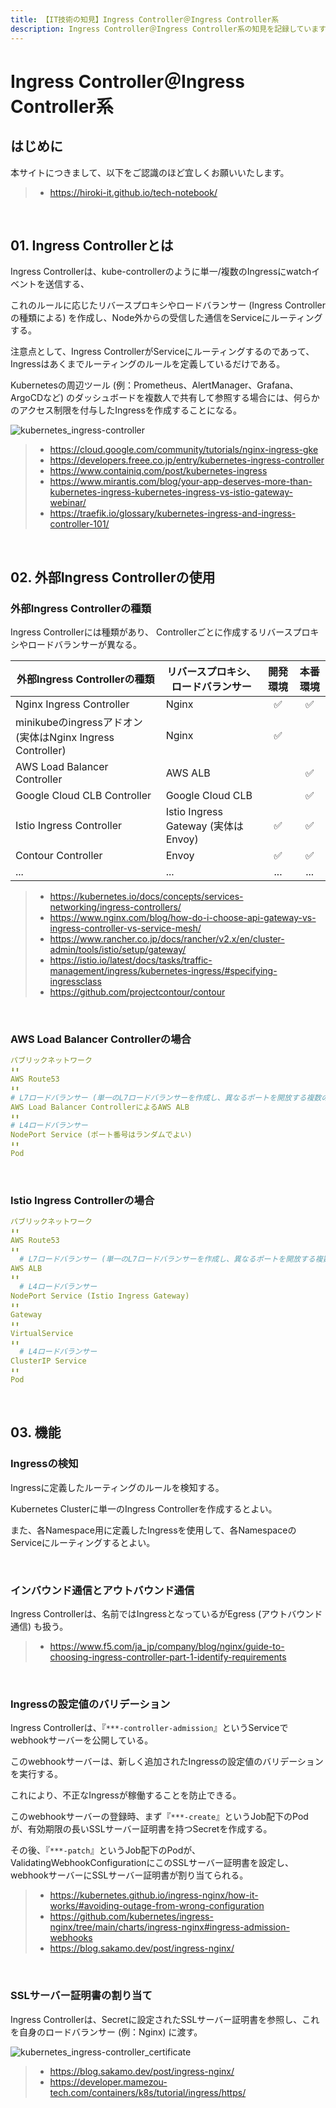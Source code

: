 ```yaml
---
title: 【IT技術の知見】Ingress Controller＠Ingress Controller系
description: Ingress Controller＠Ingress Controller系の知見を記録しています。
---
```


# Ingress Controller＠Ingress Controller系

## はじめに

本サイトにつきまして、以下をご認識のほど宜しくお願いいたします。

> - https://hiroki-it.github.io/tech-notebook/

<br>

## 01. Ingress Controllerとは

Ingress Controllerは、kube-controllerのように単一/複数のIngressにwatchイベントを送信する、

これのルールに応じたリバースプロキシやロードバランサー (Ingress Controllerの種類による) を作成し、Node外からの受信した通信をServiceにルーティングする。

注意点として、Ingress ControllerがServiceにルーティングするのであって、Ingressはあくまでルーティングのルールを定義しているだけである。

Kubernetesの周辺ツール (例：Prometheus、AlertManager、Grafana、ArgoCDなど) のダッシュボードを複数人で共有して参照する場合には、何らかのアクセス制限を付与したIngressを作成することになる。

![kubernetes_ingress-controller](https://raw.githubusercontent.com/hiroki-it/tech-notebook-images/master/images/kubernetes_ingress-controller.png)

> - https://cloud.google.com/community/tutorials/nginx-ingress-gke
> - https://developers.freee.co.jp/entry/kubernetes-ingress-controller
> - https://www.containiq.com/post/kubernetes-ingress
> - https://www.mirantis.com/blog/your-app-deserves-more-than-kubernetes-ingress-kubernetes-ingress-vs-istio-gateway-webinar/
> - https://traefik.io/glossary/kubernetes-ingress-and-ingress-controller-101/

<br>

## 02. 外部Ingress Controllerの使用

### 外部Ingress Controllerの種類

Ingress Controllerには種類があり、 Controllerごとに作成するリバースプロキシやロードバランサーが異なる。

| 外部Ingress Controllerの種類                               | リバースプロキシ、ロードバランサー  | 開発環境 | 本番環境 |
| ---------------------------------------------------------- | ----------------------------------- | :------: | :------: |
| Nginx Ingress Controller                                   | Nginx                               |    ✅    |    ✅    |
| minikubeのingressアドオン (実体はNginx Ingress Controller) | Nginx                               |    ✅    |          |
| AWS Load Balancer Controller                               | AWS ALB                             |          |    ✅    |
| Google Cloud CLB Controller                                | Google Cloud CLB                    |          |    ✅    |
| Istio Ingress Controller                                   | Istio Ingress Gateway (実体はEnvoy) |    ✅    |    ✅    |
| Contour Controller                                         | Envoy                               |    ✅    |    ✅    |
| ...                                                        | ...                                 |   ...    |   ...    |

> - https://kubernetes.io/docs/concepts/services-networking/ingress-controllers/
> - https://www.nginx.com/blog/how-do-i-choose-api-gateway-vs-ingress-controller-vs-service-mesh/
> - https://www.rancher.co.jp/docs/rancher/v2.x/en/cluster-admin/tools/istio/setup/gateway/
> - https://istio.io/latest/docs/tasks/traffic-management/ingress/kubernetes-ingress/#specifying-ingressclass
> - https://github.com/projectcontour/contour

<br>

### AWS Load Balancer Controllerの場合

```yaml
パブリックネットワーク
⬇⬆️︎
AWS Route53
⬇⬆️︎
# L7ロードバランサー (単一のL7ロードバランサーを作成し、異なるポートを開放する複数のL4ロードバランサーの振り分ける)
AWS Load Balancer ControllerによるAWS ALB
⬇⬆️︎
# L4ロードバランサー
NodePort Service (ポート番号はランダムでよい)
⬇⬆️︎
Pod
```

<br>

### Istio Ingress Controllerの場合

```yaml
パブリックネットワーク
⬇⬆️︎
AWS Route53
⬇⬆️︎
  # L7ロードバランサー (単一のL7ロードバランサーを作成し、異なるポートを開放する複数のL4ロードバランサーの振り分ける)
AWS ALB
⬇⬆️︎
  # L4ロードバランサー
NodePort Service (Istio Ingress Gateway)
⬇⬆️︎
Gateway
⬇⬆️︎
VirtualService
⬇⬆️︎
  # L4ロードバランサー
ClusterIP Service
⬇⬆️︎
Pod
```

<br>

## 03. 機能

### Ingressの検知

Ingressに定義したルーティングのルールを検知する。

Kubernetes Clusterに単一のIngress Controllerを作成するとよい。

また、各Namespace用に定義したIngressを使用して、各NamespaceのServiceにルーティングするとよい。

<br>

### インバウンド通信とアウトバウンド通信

Ingress Controllerは、名前ではIngressとなっているがEgress (アウトバウンド通信) も扱う。

> - https://www.f5.com/ja_jp/company/blog/nginx/guide-to-choosing-ingress-controller-part-1-identify-requirements

<br>

### Ingressの設定値のバリデーション

Ingress Controllerは、『`***-controller-admission`』というServiceでwebhookサーバーを公開している。

このwebhookサーバーは、新しく追加されたIngressの設定値のバリデーションを実行する。

これにより、不正なIngressが稼働することを防止できる。

このwebhookサーバーの登録時、まず『`***-create`』というJob配下のPodが、有効期限の長いSSLサーバー証明書を持つSecretを作成する。

その後、『`***-patch`』というJob配下のPodが、ValidatingWebhookConfigurationにこのSSLサーバー証明書を設定し、webhookサーバーにSSLサーバー証明書が割り当てられる。

> - https://kubernetes.github.io/ingress-nginx/how-it-works/#avoiding-outage-from-wrong-configuration
> - https://github.com/kubernetes/ingress-nginx/tree/main/charts/ingress-nginx#ingress-admission-webhooks
> - https://blog.sakamo.dev/post/ingress-nginx/

<br>

### SSLサーバー証明書の割り当て

Ingress Controllerは、Secretに設定されたSSLサーバー証明書を参照し、これを自身のロードバランサー (例：Nginx) に渡す。

![kubernetes_ingress-controller_certificate](https://raw.githubusercontent.com/hiroki-it/tech-notebook-images/master/images/kubernetes_ingress-controller_certificate.png)

> - https://blog.sakamo.dev/post/ingress-nginx/
> - https://developer.mamezou-tech.com/containers/k8s/tutorial/ingress/https/

<br>
